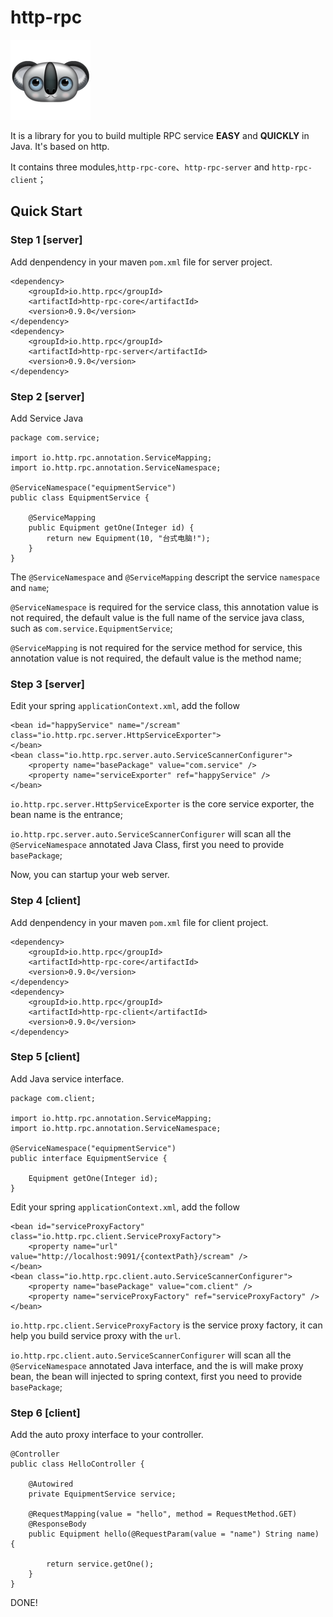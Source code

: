 # http-rpc

![koala](koala.png)

It is a library for you to build multiple RPC service **EASY** and **QUICKLY** in Java. It's based on http.

It contains three modules,`http-rpc-core`、`http-rpc-server` and `http-rpc-client`；

## Quick Start

### Step 1 [server]

Add denpendency in your maven `pom.xml` file for server project.

```
<dependency>
    <groupId>io.http.rpc</groupId>
    <artifactId>http-rpc-core</artifactId>
    <version>0.9.0</version>
</dependency>
<dependency>
    <groupId>io.http.rpc</groupId>
    <artifactId>http-rpc-server</artifactId>
    <version>0.9.0</version>
</dependency>
```

### Step 2 [server]

Add Service Java

```
package com.service;

import io.http.rpc.annotation.ServiceMapping;
import io.http.rpc.annotation.ServiceNamespace;

@ServiceNamespace("equipmentService")
public class EquipmentService {

    @ServiceMapping
    public Equipment getOne(Integer id) {
        return new Equipment(10, "台式电脑!");
    }
}
```

The `@ServiceNamespace` and `@ServiceMapping` descript the service `namespace` and `name`; 

`@ServiceNamespace` is required for the service class, this annotation value is not required, the default value is the full name of the service java class, such as `com.service.EquipmentService`;

`@ServiceMapping` is not required for the service method for service, this annotation value is not required, the default value is the method name;

### Step 3 [server]

Edit your spring `applicationContext.xml`, add the follow 

```
<bean id="happyService" name="/scream" class="io.http.rpc.server.HttpServiceExporter">
</bean>
<bean class="io.http.rpc.server.auto.ServiceScannerConfigurer">
    <property name="basePackage" value="com.service" />
    <property name="serviceExporter" ref="happyService" />
</bean>
```

`io.http.rpc.server.HttpServiceExporter` is the core service exporter, the bean name is the entrance;

`io.http.rpc.server.auto.ServiceScannerConfigurer` will scan all the 
`@ServiceNamespace` annotated Java Class, first you need to provide `basePackage`;

Now, you can startup your web server.

### Step 4 [client]

Add denpendency in your maven `pom.xml` file for client project.

```
<dependency>
    <groupId>io.http.rpc</groupId>
    <artifactId>http-rpc-core</artifactId>
    <version>0.9.0</version>
</dependency>
<dependency>
    <groupId>io.http.rpc</groupId>
    <artifactId>http-rpc-client</artifactId>
    <version>0.9.0</version>
</dependency>
```

### Step 5 [client]

Add Java service interface.

```
package com.client;

import io.http.rpc.annotation.ServiceMapping;
import io.http.rpc.annotation.ServiceNamespace;

@ServiceNamespace("equipmentService")
public interface EquipmentService {

    Equipment getOne(Integer id);
}
```

Edit your spring `applicationContext.xml`, add the follow

```
<bean id="serviceProxyFactory" class="io.http.rpc.client.ServiceProxyFactory">
    <property name="url" value="http://localhost:9091/{contextPath}/scream" />
</bean>
<bean class="io.http.rpc.client.auto.ServiceScannerConfigurer">
    <property name="basePackage" value="com.client" />
    <property name="serviceProxyFactory" ref="serviceProxyFactory" />
</bean>
```

`io.http.rpc.client.ServiceProxyFactory` is the service proxy factory, it can help you build service proxy with the `url`.

`io.http.rpc.client.auto.ServiceScannerConfigurer` will scan all the `@ServiceNamespace` annotated Java interface, and the is will make proxy bean, the bean will injected to spring context, first you need to provide `basePackage`;


### Step 6 [client]

Add the auto proxy interface to your controller.

```
@Controller
public class HelloController {

    @Autowired
    private EquipmentService service;

    @RequestMapping(value = "hello", method = RequestMethod.GET)
    @ResponseBody
    public Equipment hello(@RequestParam(value = "name") String name) {

        return service.getOne();
    }
}

```

DONE!

